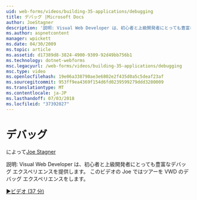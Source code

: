 ```yaml
---
uid: web-forms/videos/building-35-applications/debugging
title: デバッグ |Microsoft Docs
author: JoeStagner
description: '説明: Visual Web Developer は、初心者と上級開発者にとっても豊富なデバッグ エクスペリエンスを提供します。 このビデオでは Joe はツアーを VW をしています.'
ms.author: aspnetcontent
manager: wpickett
ms.date: 04/30/2009
ms.topic: article
ms.assetid: d17389d8-3824-4900-9309-92d49bb756b1
ms.technology: dotnet-webforms
msc.legacyurl: /web-forms/videos/building-35-applications/debugging
msc.type: video
ms.openlocfilehash: 19e06a338790ae3e6802e2f435d0a5c5deaf23af
ms.sourcegitcommit: 953ff9ea4369f154d6fd0239599279ddd3280009
ms.translationtype: MT
ms.contentlocale: ja-JP
ms.lasthandoff: 07/03/2018
ms.locfileid: "37392027"
---
```

<a name="debugging"></a>デバッグ
====================
によって[Joe Stagner](https://github.com/JoeStagner)

説明: Visual Web Developer は、初心者と上級開発者にとっても豊富なデバッグ エクスペリエンスを提供します。 このビデオの Joe ではツアーを VWD のデバッグ エクスペリエンスをします。

[&#9654;ビデオ (37 分)](https://channel9.msdn.com/Blogs/ASP-NET-Site-Videos/debugging)
